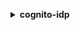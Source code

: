 **<details ><summary style="color:none;">cognito-idp</summary><blockquote>**

- **<details><summary style="color:none;"><b><u>add-custom-attributes</b></u></summary><blockquote>**

  * **<p style="color:none;">--user-pool-id</p>**
  * **<p style="color:none;">--custom-attributes</p>**
  * **<p style="color:none;">--cli-input-json</p>**
  * **<p style="color:none;">--cli-input-yaml</p>**
  * **<p style="color:none;">--generate-cli-skeleton</p>**
  </br>
  **<p style="color:red;">Description</p>**
  </br>
  ## **Examples**
  ```bash

  ```
  ```json

  ```


- **<details><summary style="color:none;"><b><u>admin-add-user-to-group</b></u></summary><blockquote>**

  * **<p style="color:none;">--user-pool-id</p>**
  * **<p style="color:none;">--username</p>**
  * **<p style="color:none;">--group-name</p>**
  * **<p style="color:none;">--cli-input-json</p>**
  * **<p style="color:none;">--cli-input-yaml</p>**
  * **<p style="color:none;">--generate-cli-skeleton</p>**
  </br>
  **<p style="color:red;">Description</p>**
  </br>
  ## **Examples**
  ```bash

  ```
  ```json

  ```


- **<details><summary style="color:none;"><b><u>admin-confirm-sign-up</b></u></summary><blockquote>**

  * **<p style="color:none;">--user-pool-id</p>**
  * **<p style="color:none;">--username</p>**
  * **<p style="color:none;">--client-metadata</p>**
  * **<p style="color:none;">--cli-input-json</p>**
  * **<p style="color:none;">--cli-input-yaml</p>**
  * **<p style="color:none;">--generate-cli-skeleton</p>**
  </br>
  **<p style="color:red;">Description</p>**
  </br>
  ## **Examples**
  ```bash

  ```
  ```json

  ```


- **<details><summary style="color:none;"><b><u>admin-create-user</b></u></summary><blockquote>**

  * **<p style="color:none;">--user-pool-id</p>**
  * **<p style="color:none;">--username</p>**
  * **<p style="color:none;">--user-attributes</p>**
  * **<p style="color:none;">--validation-data</p>**
  * **<p style="color:none;">--temporary-password</p>**
  * **<p style="color:none;">--force-alias-creation</p>**
  * **<p style="color:none;">--no-force-alias-creation</p>**
  * **<p style="color:none;">--message-action</p>**
  * **<p style="color:none;">--desired-delivery-mediums</p>**
  * **<p style="color:none;">--client-metadata</p>**
  * **<p style="color:none;">--cli-input-json</p>**
  * **<p style="color:none;">--cli-input-yaml</p>**
  * **<p style="color:none;">--generate-cli-skeleton</p>**
  </br>
  **<p style="color:red;">Description</p>**
  </br>
  ## **Examples**
  ```bash

  ```
  ```json

  ```


- **<details><summary style="color:none;"><b><u>admin-delete-user</b></u></summary><blockquote>**

  * **<p style="color:none;">--user-pool-id</p>**
  * **<p style="color:none;">--username</p>**
  * **<p style="color:none;">--cli-input-json</p>**
  * **<p style="color:none;">--cli-input-yaml</p>**
  * **<p style="color:none;">--generate-cli-skeleton</p>**
  </br>
  **<p style="color:red;">Description</p>**
  </br>
  ## **Examples**
  ```bash

  ```
  ```json

  ```


- **<details><summary style="color:none;"><b><u>admin-delete-user-attributes</b></u></summary><blockquote>**

  * **<p style="color:none;">--user-pool-id</p>**
  * **<p style="color:none;">--username</p>**
  * **<p style="color:none;">--user-attribute-names</p>**
  * **<p style="color:none;">--cli-input-json</p>**
  * **<p style="color:none;">--cli-input-yaml</p>**
  * **<p style="color:none;">--generate-cli-skeleton</p>**
  </br>
  **<p style="color:red;">Description</p>**
  </br>
  ## **Examples**
  ```bash

  ```
  ```json

  ```


- **<details><summary style="color:none;"><b><u>admin-disable-provider-for-user</b></u></summary><blockquote>**

  * **<p style="color:none;">--user-pool-id</p>**
  * **<p style="color:none;">--user</p>**
  * **<p style="color:none;">--cli-input-json</p>**
  * **<p style="color:none;">--cli-input-yaml</p>**
  * **<p style="color:none;">--generate-cli-skeleton</p>**
  </br>
  **<p style="color:red;">Description</p>**
  </br>
  ## **Examples**
  ```bash

  ```
  ```json

  ```


- **<details><summary style="color:none;"><b><u>admin-disable-user</b></u></summary><blockquote>**

  * **<p style="color:none;">--user-pool-id</p>**
  * **<p style="color:none;">--username</p>**
  * **<p style="color:none;">--cli-input-json</p>**
  * **<p style="color:none;">--cli-input-yaml</p>**
  * **<p style="color:none;">--generate-cli-skeleton</p>**
  </br>
  **<p style="color:red;">Description</p>**
  </br>
  ## **Examples**
  ```bash

  ```
  ```json

  ```


- **<details><summary style="color:none;"><b><u>admin-enable-user</b></u></summary><blockquote>**

  * **<p style="color:none;">--user-pool-id</p>**
  * **<p style="color:none;">--username</p>**
  * **<p style="color:none;">--cli-input-json</p>**
  * **<p style="color:none;">--cli-input-yaml</p>**
  * **<p style="color:none;">--generate-cli-skeleton</p>**
  </br>
  **<p style="color:red;">Description</p>**
  </br>
  ## **Examples**
  ```bash

  ```
  ```json

  ```


- **<details><summary style="color:none;"><b><u>admin-forget-device</b></u></summary><blockquote>**

  * **<p style="color:none;">--user-pool-id</p>**
  * **<p style="color:none;">--username</p>**
  * **<p style="color:none;">--device-key</p>**
  * **<p style="color:none;">--cli-input-json</p>**
  * **<p style="color:none;">--cli-input-yaml</p>**
  * **<p style="color:none;">--generate-cli-skeleton</p>**
  </br>
  **<p style="color:red;">Description</p>**
  </br>
  ## **Examples**
  ```bash

  ```
  ```json

  ```


- **<details><summary style="color:none;"><b><u>admin-get-device</b></u></summary><blockquote>**

  * **<p style="color:none;">--device-key</p>**
  * **<p style="color:none;">--user-pool-id</p>**
  * **<p style="color:none;">--username</p>**
  * **<p style="color:none;">--cli-input-json</p>**
  * **<p style="color:none;">--cli-input-yaml</p>**
  * **<p style="color:none;">--generate-cli-skeleton</p>**
  </br>
  **<p style="color:red;">Description</p>**
  </br>
  ## **Examples**
  ```bash

  ```
  ```json

  ```


- **<details><summary style="color:none;"><b><u>admin-get-user</b></u></summary><blockquote>**

  * **<p style="color:none;">--user-pool-id</p>**
  * **<p style="color:none;">--username</p>**
  * **<p style="color:none;">--cli-input-json</p>**
  * **<p style="color:none;">--cli-input-yaml</p>**
  * **<p style="color:none;">--generate-cli-skeleton</p>**
  </br>
  **<p style="color:red;">Description</p>**
  </br>
  ## **Examples**
  ```bash

  ```
  ```json

  ```


- **<details><summary style="color:none;"><b><u>admin-initiate-auth</b></u></summary><blockquote>**

  * **<p style="color:none;">--user-pool-id</p>**
  * **<p style="color:none;">--client-id</p>**
  * **<p style="color:none;">--auth-flow</p>**
  * **<p style="color:none;">--auth-parameters</p>**
  * **<p style="color:none;">--client-metadata</p>**
  * **<p style="color:none;">--analytics-metadata</p>**
  * **<p style="color:none;">--context-data</p>**
  * **<p style="color:none;">--cli-input-json</p>**
  * **<p style="color:none;">--cli-input-yaml</p>**
  * **<p style="color:none;">--generate-cli-skeleton</p>**
  </br>
  **<p style="color:red;">Description</p>**
  </br>
  ## **Examples**
  ```bash

  ```
  ```json

  ```


- **<details><summary style="color:none;"><b><u>admin-link-provider-for-user</b></u></summary><blockquote>**

  * **<p style="color:none;">--user-pool-id</p>**
  * **<p style="color:none;">--destination-user</p>**
  * **<p style="color:none;">--source-user</p>**
  * **<p style="color:none;">--cli-input-json</p>**
  * **<p style="color:none;">--cli-input-yaml</p>**
  * **<p style="color:none;">--generate-cli-skeleton</p>**
  </br>
  **<p style="color:red;">Description</p>**
  </br>
  ## **Examples**
  ```bash

  ```
  ```json

  ```


- **<details><summary style="color:none;"><b><u>admin-list-devices</b></u></summary><blockquote>**

  * **<p style="color:none;">--user-pool-id</p>**
  * **<p style="color:none;">--username</p>**
  * **<p style="color:none;">--limit</p>**
  * **<p style="color:none;">--pagination-token</p>**
  * **<p style="color:none;">--cli-input-json</p>**
  * **<p style="color:none;">--cli-input-yaml</p>**
  * **<p style="color:none;">--generate-cli-skeleton</p>**
  </br>
  **<p style="color:red;">Description</p>**
  </br>
  ## **Examples**
  ```bash

  ```
  ```json

  ```


- **<details><summary style="color:none;"><b><u>admin-list-groups-for-user</b></u></summary><blockquote>**

  * **<p style="color:none;">--username</p>**
  * **<p style="color:none;">--user-pool-id</p>**
  * **<p style="color:none;">--cli-input-json</p>**
  * **<p style="color:none;">--cli-input-yaml</p>**
  * **<p style="color:none;">--starting-token</p>**
  * **<p style="color:none;">--page-size</p>**
  * **<p style="color:none;">--max-items</p>**
  * **<p style="color:none;">--generate-cli-skeleton</p>**
  </br>
  **<p style="color:red;">Description</p>**
  </br>
  ## **Examples**
  ```bash

  ```
  ```json

  ```


- **<details><summary style="color:none;"><b><u>admin-list-user-auth-events</b></u></summary><blockquote>**

  * **<p style="color:none;">--user-pool-id</p>**
  * **<p style="color:none;">--username</p>**
  * **<p style="color:none;">--cli-input-json</p>**
  * **<p style="color:none;">--cli-input-yaml</p>**
  * **<p style="color:none;">--starting-token</p>**
  * **<p style="color:none;">--page-size</p>**
  * **<p style="color:none;">--max-items</p>**
  * **<p style="color:none;">--generate-cli-skeleton</p>**
  </br>
  **<p style="color:red;">Description</p>**
  </br>
  ## **Examples**
  ```bash

  ```
  ```json

  ```


- **<details><summary style="color:none;"><b><u>admin-remove-user-from-group</b></u></summary><blockquote>**

  * **<p style="color:none;">--user-pool-id</p>**
  * **<p style="color:none;">--username</p>**
  * **<p style="color:none;">--group-name</p>**
  * **<p style="color:none;">--cli-input-json</p>**
  * **<p style="color:none;">--cli-input-yaml</p>**
  * **<p style="color:none;">--generate-cli-skeleton</p>**
  </br>
  **<p style="color:red;">Description</p>**
  </br>
  ## **Examples**
  ```bash

  ```
  ```json

  ```


- **<details><summary style="color:none;"><b><u>admin-reset-user-password</b></u></summary><blockquote>**

  * **<p style="color:none;">--user-pool-id</p>**
  * **<p style="color:none;">--username</p>**
  * **<p style="color:none;">--client-metadata</p>**
  * **<p style="color:none;">--cli-input-json</p>**
  * **<p style="color:none;">--cli-input-yaml</p>**
  * **<p style="color:none;">--generate-cli-skeleton</p>**
  </br>
  **<p style="color:red;">Description</p>**
  </br>
  ## **Examples**
  ```bash

  ```
  ```json

  ```


- **<details><summary style="color:none;"><b><u>admin-respond-to-auth-challenge</b></u></summary><blockquote>**

  * **<p style="color:none;">--user-pool-id</p>**
  * **<p style="color:none;">--client-id</p>**
  * **<p style="color:none;">--challenge-name</p>**
  * **<p style="color:none;">--challenge-responses</p>**
  * **<p style="color:none;">--session</p>**
  * **<p style="color:none;">--analytics-metadata</p>**
  * **<p style="color:none;">--context-data</p>**
  * **<p style="color:none;">--client-metadata</p>**
  * **<p style="color:none;">--cli-input-json</p>**
  * **<p style="color:none;">--cli-input-yaml</p>**
  * **<p style="color:none;">--generate-cli-skeleton</p>**
  </br>
  **<p style="color:red;">Description</p>**
  </br>
  ## **Examples**
  ```bash

  ```
  ```json

  ```


- **<details><summary style="color:none;"><b><u>admin-set-user-mfa-preference</b></u></summary><blockquote>**

  * **<p style="color:none;">--sms-mfa-settings</p>**
  * **<p style="color:none;">--software-token-mfa-settings</p>**
  * **<p style="color:none;">--username</p>**
  * **<p style="color:none;">--user-pool-id</p>**
  * **<p style="color:none;">--cli-input-json</p>**
  * **<p style="color:none;">--cli-input-yaml</p>**
  * **<p style="color:none;">--generate-cli-skeleton</p>**
  </br>
  **<p style="color:red;">Description</p>**
  </br>
  ## **Examples**
  ```bash

  ```
  ```json

  ```


- **<details><summary style="color:none;"><b><u>admin-set-user-password</b></u></summary><blockquote>**

  * **<p style="color:none;">--user-pool-id</p>**
  * **<p style="color:none;">--username</p>**
  * **<p style="color:none;">--password</p>**
  * **<p style="color:none;">--permanent</p>**
  * **<p style="color:none;">--no-permanent</p>**
  * **<p style="color:none;">--cli-input-json</p>**
  * **<p style="color:none;">--cli-input-yaml</p>**
  * **<p style="color:none;">--generate-cli-skeleton</p>**
  </br>
  **<p style="color:red;">Description</p>**
  </br>
  ## **Examples**
  ```bash

  ```
  ```json

  ```


- **<details><summary style="color:none;"><b><u>admin-set-user-settings</b></u></summary><blockquote>**

  * **<p style="color:none;">--user-pool-id</p>**
  * **<p style="color:none;">--username</p>**
  * **<p style="color:none;">--mfa-options</p>**
  * **<p style="color:none;">--cli-input-json</p>**
  * **<p style="color:none;">--cli-input-yaml</p>**
  * **<p style="color:none;">--generate-cli-skeleton</p>**
  </br>
  **<p style="color:red;">Description</p>**
  </br>
  ## **Examples**
  ```bash

  ```
  ```json

  ```


- **<details><summary style="color:none;"><b><u>admin-update-auth-event-feedback</b></u></summary><blockquote>**

  * **<p style="color:none;">--user-pool-id</p>**
  * **<p style="color:none;">--username</p>**
  * **<p style="color:none;">--event-id</p>**
  * **<p style="color:none;">--feedback-value</p>**
  * **<p style="color:none;">--cli-input-json</p>**
  * **<p style="color:none;">--cli-input-yaml</p>**
  * **<p style="color:none;">--generate-cli-skeleton</p>**
  </br>
  **<p style="color:red;">Description</p>**
  </br>
  ## **Examples**
  ```bash

  ```
  ```json

  ```


- **<details><summary style="color:none;"><b><u>admin-update-device-status</b></u></summary><blockquote>**

  * **<p style="color:none;">--user-pool-id</p>**
  * **<p style="color:none;">--username</p>**
  * **<p style="color:none;">--device-key</p>**
  * **<p style="color:none;">--device-remembered-status</p>**
  * **<p style="color:none;">--cli-input-json</p>**
  * **<p style="color:none;">--cli-input-yaml</p>**
  * **<p style="color:none;">--generate-cli-skeleton</p>**
  </br>
  **<p style="color:red;">Description</p>**
  </br>
  ## **Examples**
  ```bash

  ```
  ```json

  ```


- **<details><summary style="color:none;"><b><u>admin-update-user-attributes</b></u></summary><blockquote>**

  * **<p style="color:none;">--user-pool-id</p>**
  * **<p style="color:none;">--username</p>**
  * **<p style="color:none;">--user-attributes</p>**
  * **<p style="color:none;">--client-metadata</p>**
  * **<p style="color:none;">--cli-input-json</p>**
  * **<p style="color:none;">--cli-input-yaml</p>**
  * **<p style="color:none;">--generate-cli-skeleton</p>**
  </br>
  **<p style="color:red;">Description</p>**
  </br>
  ## **Examples**
  ```bash

  ```
  ```json

  ```


- **<details><summary style="color:none;"><b><u>admin-user-global-sign-out</b></u></summary><blockquote>**

  * **<p style="color:none;">--user-pool-id</p>**
  * **<p style="color:none;">--username</p>**
  * **<p style="color:none;">--cli-input-json</p>**
  * **<p style="color:none;">--cli-input-yaml</p>**
  * **<p style="color:none;">--generate-cli-skeleton</p>**
  </br>
  **<p style="color:red;">Description</p>**
  </br>
  ## **Examples**
  ```bash

  ```
  ```json

  ```


- **<details><summary style="color:none;"><b><u>associate-software-token</b></u></summary><blockquote>**

  * **<p style="color:none;">--access-token</p>**
  * **<p style="color:none;">--session</p>**
  * **<p style="color:none;">--cli-input-json</p>**
  * **<p style="color:none;">--cli-input-yaml</p>**
  * **<p style="color:none;">--generate-cli-skeleton</p>**
  </br>
  **<p style="color:red;">Description</p>**
  </br>
  ## **Examples**
  ```bash

  ```
  ```json

  ```


- **<details><summary style="color:none;"><b><u>change-password</b></u></summary><blockquote>**

  * **<p style="color:none;">--previous-password</p>**
  * **<p style="color:none;">--proposed-password</p>**
  * **<p style="color:none;">--access-token</p>**
  * **<p style="color:none;">--cli-input-json</p>**
  * **<p style="color:none;">--cli-input-yaml</p>**
  * **<p style="color:none;">--generate-cli-skeleton</p>**
  </br>
  **<p style="color:red;">Description</p>**
  </br>
  ## **Examples**
  ```bash

  ```
  ```json

  ```


- **<details><summary style="color:none;"><b><u>confirm-device</b></u></summary><blockquote>**

  * **<p style="color:none;">--access-token</p>**
  * **<p style="color:none;">--device-key</p>**
  * **<p style="color:none;">--device-secret-verifier-config</p>**
  * **<p style="color:none;">--device-name</p>**
  * **<p style="color:none;">--cli-input-json</p>**
  * **<p style="color:none;">--cli-input-yaml</p>**
  * **<p style="color:none;">--generate-cli-skeleton</p>**
  </br>
  **<p style="color:red;">Description</p>**
  </br>
  ## **Examples**
  ```bash

  ```
  ```json

  ```


- **<details><summary style="color:none;"><b><u>confirm-forgot-password</b></u></summary><blockquote>**

  * **<p style="color:none;">--client-id</p>**
  * **<p style="color:none;">--secret-hash</p>**
  * **<p style="color:none;">--username</p>**
  * **<p style="color:none;">--confirmation-code</p>**
  * **<p style="color:none;">--password</p>**
  * **<p style="color:none;">--analytics-metadata</p>**
  * **<p style="color:none;">--user-context-data</p>**
  * **<p style="color:none;">--client-metadata</p>**
  * **<p style="color:none;">--cli-input-json</p>**
  * **<p style="color:none;">--cli-input-yaml</p>**
  * **<p style="color:none;">--generate-cli-skeleton</p>**
  </br>
  **<p style="color:red;">Description</p>**
  </br>
  ## **Examples**
  ```bash

  ```
  ```json

  ```


- **<details><summary style="color:none;"><b><u>confirm-sign-up</b></u></summary><blockquote>**

  * **<p style="color:none;">--client-id</p>**
  * **<p style="color:none;">--secret-hash</p>**
  * **<p style="color:none;">--username</p>**
  * **<p style="color:none;">--confirmation-code</p>**
  * **<p style="color:none;">--force-alias-creation</p>**
  * **<p style="color:none;">--no-force-alias-creation</p>**
  * **<p style="color:none;">--analytics-metadata</p>**
  * **<p style="color:none;">--user-context-data</p>**
  * **<p style="color:none;">--client-metadata</p>**
  * **<p style="color:none;">--cli-input-json</p>**
  * **<p style="color:none;">--cli-input-yaml</p>**
  * **<p style="color:none;">--generate-cli-skeleton</p>**
  </br>
  **<p style="color:red;">Description</p>**
  </br>
  ## **Examples**
  ```bash

  ```
  ```json

  ```


- **<details><summary style="color:none;"><b><u>create-group</b></u></summary><blockquote>**

  * **<p style="color:none;">--group-name</p>**
  * **<p style="color:none;">--user-pool-id</p>**
  * **<p style="color:none;">--description</p>**
  * **<p style="color:none;">--role-arn</p>**
  * **<p style="color:none;">--precedence</p>**
  * **<p style="color:none;">--cli-input-json</p>**
  * **<p style="color:none;">--cli-input-yaml</p>**
  * **<p style="color:none;">--generate-cli-skeleton</p>**
  </br>
  **<p style="color:red;">Description</p>**
  </br>
  ## **Examples**
  ```bash

  ```
  ```json

  ```


- **<details><summary style="color:none;"><b><u>create-identity-provider</b></u></summary><blockquote>**

  * **<p style="color:none;">--user-pool-id</p>**
  * **<p style="color:none;">--provider-name</p>**
  * **<p style="color:none;">--provider-type</p>**
  * **<p style="color:none;">--provider-details</p>**
  * **<p style="color:none;">--attribute-mapping</p>**
  * **<p style="color:none;">--idp-identifiers</p>**
  * **<p style="color:none;">--cli-input-json</p>**
  * **<p style="color:none;">--cli-input-yaml</p>**
  * **<p style="color:none;">--generate-cli-skeleton</p>**
  </br>
  **<p style="color:red;">Description</p>**
  </br>
  ## **Examples**
  ```bash

  ```
  ```json

  ```


- **<details><summary style="color:none;"><b><u>create-resource-server</b></u></summary><blockquote>**

  * **<p style="color:none;">--user-pool-id</p>**
  * **<p style="color:none;">--identifier</p>**
  * **<p style="color:none;">--name</p>**
  * **<p style="color:none;">--scopes</p>**
  * **<p style="color:none;">--cli-input-json</p>**
  * **<p style="color:none;">--cli-input-yaml</p>**
  * **<p style="color:none;">--generate-cli-skeleton</p>**
  </br>
  **<p style="color:red;">Description</p>**
  </br>
  ## **Examples**
  ```bash

  ```
  ```json

  ```


- **<details><summary style="color:none;"><b><u>create-user-import-job</b></u></summary><blockquote>**

  * **<p style="color:none;">--job-name</p>**
  * **<p style="color:none;">--user-pool-id</p>**
  * **<p style="color:none;">--cloud-watch-logs-role-arn</p>**
  * **<p style="color:none;">--cli-input-json</p>**
  * **<p style="color:none;">--cli-input-yaml</p>**
  * **<p style="color:none;">--generate-cli-skeleton</p>**
  </br>
  **<p style="color:red;">Description</p>**
  </br>
  ## **Examples**
  ```bash

  ```
  ```json

  ```


- **<details><summary style="color:none;"><b><u>create-user-pool</b></u></summary><blockquote>**

  * **<p style="color:none;">--pool-name</p>**
  * **<p style="color:none;">--policies</p>**
  * **<p style="color:none;">--lambda-config</p>**
  * **<p style="color:none;">--auto-verified-attributes</p>**
  * **<p style="color:none;">--alias-attributes</p>**
  * **<p style="color:none;">--username-attributes</p>**
  * **<p style="color:none;">--sms-verification-message</p>**
  * **<p style="color:none;">--email-verification-message</p>**
  * **<p style="color:none;">--email-verification-subject</p>**
  * **<p style="color:none;">--verification-message-template</p>**
  * **<p style="color:none;">--sms-authentication-message</p>**
  * **<p style="color:none;">--mfa-configuration</p>**
  * **<p style="color:none;">--device-configuration</p>**
  * **<p style="color:none;">--email-configuration</p>**
  * **<p style="color:none;">--sms-configuration</p>**
  * **<p style="color:none;">--user-pool-tags</p>**
  * **<p style="color:none;">--admin-create-user-config</p>**
  * **<p style="color:none;">--schema</p>**
  * **<p style="color:none;">--user-pool-add-ons</p>**
  * **<p style="color:none;">--username-configuration</p>**
  * **<p style="color:none;">--account-recovery-setting</p>**
  * **<p style="color:none;">--cli-input-json</p>**
  * **<p style="color:none;">--cli-input-yaml</p>**
  * **<p style="color:none;">--generate-cli-skeleton</p>**
  </br>
  **<p style="color:red;">Description</p>**
  </br>
  ## **Examples**
  ```bash

  ```
  ```json

  ```


- **<details><summary style="color:none;"><b><u>create-user-pool-client</b></u></summary><blockquote>**

  * **<p style="color:none;">--user-pool-id</p>**
  * **<p style="color:none;">--client-name</p>**
  * **<p style="color:none;">--generate-secret</p>**
  * **<p style="color:none;">--no-generate-secret</p>**
  * **<p style="color:none;">--refresh-token-validity</p>**
  * **<p style="color:none;">--access-token-validity</p>**
  * **<p style="color:none;">--id-token-validity</p>**
  * **<p style="color:none;">--token-validity-units</p>**
  * **<p style="color:none;">--read-attributes</p>**
  * **<p style="color:none;">--write-attributes</p>**
  * **<p style="color:none;">--explicit-auth-flows</p>**
  * **<p style="color:none;">--supported-identity-providers</p>**
  * **<p style="color:none;">--callback-urls</p>**
  * **<p style="color:none;">--logout-urls</p>**
  * **<p style="color:none;">--default-redirect-uri</p>**
  * **<p style="color:none;">--allowed-o-auth-flows</p>**
  * **<p style="color:none;">--allowed-o-auth-scopes</p>**
  * **<p style="color:none;">--allowed-o-auth-flows-user-pool-client</p>**
  * **<p style="color:none;">--no-allowed-o-auth-flows-user-pool-client</p>**
  * **<p style="color:none;">--analytics-configuration</p>**
  * **<p style="color:none;">--prevent-user-existence-errors</p>**
  * **<p style="color:none;">--enable-token-revocation</p>**
  * **<p style="color:none;">--no-enable-token-revocation</p>**
  * **<p style="color:none;">--cli-input-json</p>**
  * **<p style="color:none;">--cli-input-yaml</p>**
  * **<p style="color:none;">--generate-cli-skeleton</p>**
  </br>
  **<p style="color:red;">Description</p>**
  </br>
  ## **Examples**
  ```bash

  ```
  ```json

  ```


- **<details><summary style="color:none;"><b><u>create-user-pool-domain</b></u></summary><blockquote>**

  * **<p style="color:none;">--domain</p>**
  * **<p style="color:none;">--user-pool-id</p>**
  * **<p style="color:none;">--custom-domain-config</p>**
  * **<p style="color:none;">--cli-input-json</p>**
  * **<p style="color:none;">--cli-input-yaml</p>**
  * **<p style="color:none;">--generate-cli-skeleton</p>**
  </br>
  **<p style="color:red;">Description</p>**
  </br>
  ## **Examples**
  ```bash

  ```
  ```json

  ```


- **<details><summary style="color:none;"><b><u>delete-group</b></u></summary><blockquote>**

  * **<p style="color:none;">--group-name</p>**
  * **<p style="color:none;">--user-pool-id</p>**
  * **<p style="color:none;">--cli-input-json</p>**
  * **<p style="color:none;">--cli-input-yaml</p>**
  * **<p style="color:none;">--generate-cli-skeleton</p>**
  </br>
  **<p style="color:red;">Description</p>**
  </br>
  ## **Examples**
  ```bash

  ```
  ```json

  ```


- **<details><summary style="color:none;"><b><u>delete-identity-provider</b></u></summary><blockquote>**

  * **<p style="color:none;">--user-pool-id</p>**
  * **<p style="color:none;">--provider-name</p>**
  * **<p style="color:none;">--cli-input-json</p>**
  * **<p style="color:none;">--cli-input-yaml</p>**
  * **<p style="color:none;">--generate-cli-skeleton</p>**
  </br>
  **<p style="color:red;">Description</p>**
  </br>
  ## **Examples**
  ```bash

  ```
  ```json

  ```


- **<details><summary style="color:none;"><b><u>delete-resource-server</b></u></summary><blockquote>**

  * **<p style="color:none;">--user-pool-id</p>**
  * **<p style="color:none;">--identifier</p>**
  * **<p style="color:none;">--cli-input-json</p>**
  * **<p style="color:none;">--cli-input-yaml</p>**
  * **<p style="color:none;">--generate-cli-skeleton</p>**
  </br>
  **<p style="color:red;">Description</p>**
  </br>
  ## **Examples**
  ```bash

  ```
  ```json

  ```


- **<details><summary style="color:none;"><b><u>delete-user</b></u></summary><blockquote>**

  * **<p style="color:none;">--access-token</p>**
  * **<p style="color:none;">--cli-input-json</p>**
  * **<p style="color:none;">--cli-input-yaml</p>**
  * **<p style="color:none;">--generate-cli-skeleton</p>**
  </br>
  **<p style="color:red;">Description</p>**
  </br>
  ## **Examples**
  ```bash

  ```
  ```json

  ```


- **<details><summary style="color:none;"><b><u>delete-user-attributes</b></u></summary><blockquote>**

  * **<p style="color:none;">--user-attribute-names</p>**
  * **<p style="color:none;">--access-token</p>**
  * **<p style="color:none;">--cli-input-json</p>**
  * **<p style="color:none;">--cli-input-yaml</p>**
  * **<p style="color:none;">--generate-cli-skeleton</p>**
  </br>
  **<p style="color:red;">Description</p>**
  </br>
  ## **Examples**
  ```bash

  ```
  ```json

  ```


- **<details><summary style="color:none;"><b><u>delete-user-pool</b></u></summary><blockquote>**

  * **<p style="color:none;">--user-pool-id</p>**
  * **<p style="color:none;">--cli-input-json</p>**
  * **<p style="color:none;">--cli-input-yaml</p>**
  * **<p style="color:none;">--generate-cli-skeleton</p>**
  </br>
  **<p style="color:red;">Description</p>**
  </br>
  ## **Examples**
  ```bash

  ```
  ```json

  ```


- **<details><summary style="color:none;"><b><u>delete-user-pool-client</b></u></summary><blockquote>**

  * **<p style="color:none;">--user-pool-id</p>**
  * **<p style="color:none;">--client-id</p>**
  * **<p style="color:none;">--cli-input-json</p>**
  * **<p style="color:none;">--cli-input-yaml</p>**
  * **<p style="color:none;">--generate-cli-skeleton</p>**
  </br>
  **<p style="color:red;">Description</p>**
  </br>
  ## **Examples**
  ```bash

  ```
  ```json

  ```


- **<details><summary style="color:none;"><b><u>delete-user-pool-domain</b></u></summary><blockquote>**

  * **<p style="color:none;">--domain</p>**
  * **<p style="color:none;">--user-pool-id</p>**
  * **<p style="color:none;">--cli-input-json</p>**
  * **<p style="color:none;">--cli-input-yaml</p>**
  * **<p style="color:none;">--generate-cli-skeleton</p>**
  </br>
  **<p style="color:red;">Description</p>**
  </br>
  ## **Examples**
  ```bash

  ```
  ```json

  ```


- **<details><summary style="color:none;"><b><u>describe-identity-provider</b></u></summary><blockquote>**

  * **<p style="color:none;">--user-pool-id</p>**
  * **<p style="color:none;">--provider-name</p>**
  * **<p style="color:none;">--cli-input-json</p>**
  * **<p style="color:none;">--cli-input-yaml</p>**
  * **<p style="color:none;">--generate-cli-skeleton</p>**
  </br>
  **<p style="color:red;">Description</p>**
  </br>
  ## **Examples**
  ```bash

  ```
  ```json

  ```


- **<details><summary style="color:none;"><b><u>describe-resource-server</b></u></summary><blockquote>**

  * **<p style="color:none;">--user-pool-id</p>**
  * **<p style="color:none;">--identifier</p>**
  * **<p style="color:none;">--cli-input-json</p>**
  * **<p style="color:none;">--cli-input-yaml</p>**
  * **<p style="color:none;">--generate-cli-skeleton</p>**
  </br>
  **<p style="color:red;">Description</p>**
  </br>
  ## **Examples**
  ```bash

  ```
  ```json

  ```


- **<details><summary style="color:none;"><b><u>describe-risk-configuration</b></u></summary><blockquote>**

  * **<p style="color:none;">--user-pool-id</p>**
  * **<p style="color:none;">--client-id</p>**
  * **<p style="color:none;">--cli-input-json</p>**
  * **<p style="color:none;">--cli-input-yaml</p>**
  * **<p style="color:none;">--generate-cli-skeleton</p>**
  </br>
  **<p style="color:red;">Description</p>**
  </br>
  ## **Examples**
  ```bash

  ```
  ```json

  ```


- **<details><summary style="color:none;"><b><u>describe-user-import-job</b></u></summary><blockquote>**

  * **<p style="color:none;">--user-pool-id</p>**
  * **<p style="color:none;">--job-id</p>**
  * **<p style="color:none;">--cli-input-json</p>**
  * **<p style="color:none;">--cli-input-yaml</p>**
  * **<p style="color:none;">--generate-cli-skeleton</p>**
  </br>
  **<p style="color:red;">Description</p>**
  </br>
  ## **Examples**
  ```bash

  ```
  ```json

  ```


- **<details><summary style="color:none;"><b><u>describe-user-pool</b></u></summary><blockquote>**

  * **<p style="color:none;">--user-pool-id</p>**
  * **<p style="color:none;">--cli-input-json</p>**
  * **<p style="color:none;">--cli-input-yaml</p>**
  * **<p style="color:none;">--generate-cli-skeleton</p>**
  </br>
  **<p style="color:red;">Description</p>**
  </br>
  ## **Examples**
  ```bash

  ```
  ```json

  ```


- **<details><summary style="color:none;"><b><u>describe-user-pool-client</b></u></summary><blockquote>**

  * **<p style="color:none;">--user-pool-id</p>**
  * **<p style="color:none;">--client-id</p>**
  * **<p style="color:none;">--cli-input-json</p>**
  * **<p style="color:none;">--cli-input-yaml</p>**
  * **<p style="color:none;">--generate-cli-skeleton</p>**
  </br>
  **<p style="color:red;">Description</p>**
  </br>
  ## **Examples**
  ```bash

  ```
  ```json

  ```


- **<details><summary style="color:none;"><b><u>describe-user-pool-domain</b></u></summary><blockquote>**

  * **<p style="color:none;">--domain</p>**
  * **<p style="color:none;">--cli-input-json</p>**
  * **<p style="color:none;">--cli-input-yaml</p>**
  * **<p style="color:none;">--generate-cli-skeleton</p>**
  </br>
  **<p style="color:red;">Description</p>**
  </br>
  ## **Examples**
  ```bash

  ```
  ```json

  ```


- **<details><summary style="color:none;"><b><u>forget-device</b></u></summary><blockquote>**

  * **<p style="color:none;">--access-token</p>**
  * **<p style="color:none;">--device-key</p>**
  * **<p style="color:none;">--cli-input-json</p>**
  * **<p style="color:none;">--cli-input-yaml</p>**
  * **<p style="color:none;">--generate-cli-skeleton</p>**
  </br>
  **<p style="color:red;">Description</p>**
  </br>
  ## **Examples**
  ```bash

  ```
  ```json

  ```


- **<details><summary style="color:none;"><b><u>forgot-password</b></u></summary><blockquote>**

  * **<p style="color:none;">--client-id</p>**
  * **<p style="color:none;">--secret-hash</p>**
  * **<p style="color:none;">--user-context-data</p>**
  * **<p style="color:none;">--username</p>**
  * **<p style="color:none;">--analytics-metadata</p>**
  * **<p style="color:none;">--client-metadata</p>**
  * **<p style="color:none;">--cli-input-json</p>**
  * **<p style="color:none;">--cli-input-yaml</p>**
  * **<p style="color:none;">--generate-cli-skeleton</p>**
  </br>
  **<p style="color:red;">Description</p>**
  </br>
  ## **Examples**
  ```bash

  ```
  ```json

  ```


- **<details><summary style="color:none;"><b><u>get-csv-header</b></u></summary><blockquote>**

  * **<p style="color:none;">--user-pool-id</p>**
  * **<p style="color:none;">--cli-input-json</p>**
  * **<p style="color:none;">--cli-input-yaml</p>**
  * **<p style="color:none;">--generate-cli-skeleton</p>**
  </br>
  **<p style="color:red;">Description</p>**
  </br>
  ## **Examples**
  ```bash

  ```
  ```json

  ```


- **<details><summary style="color:none;"><b><u>get-device</b></u></summary><blockquote>**

  * **<p style="color:none;">--device-key</p>**
  * **<p style="color:none;">--access-token</p>**
  * **<p style="color:none;">--cli-input-json</p>**
  * **<p style="color:none;">--cli-input-yaml</p>**
  * **<p style="color:none;">--generate-cli-skeleton</p>**
  </br>
  **<p style="color:red;">Description</p>**
  </br>
  ## **Examples**
  ```bash

  ```
  ```json

  ```


- **<details><summary style="color:none;"><b><u>get-group</b></u></summary><blockquote>**

  * **<p style="color:none;">--group-name</p>**
  * **<p style="color:none;">--user-pool-id</p>**
  * **<p style="color:none;">--cli-input-json</p>**
  * **<p style="color:none;">--cli-input-yaml</p>**
  * **<p style="color:none;">--generate-cli-skeleton</p>**
  </br>
  **<p style="color:red;">Description</p>**
  </br>
  ## **Examples**
  ```bash

  ```
  ```json

  ```


- **<details><summary style="color:none;"><b><u>get-identity-provider-by-identifier</b></u></summary><blockquote>**

  * **<p style="color:none;">--user-pool-id</p>**
  * **<p style="color:none;">--idp-identifier</p>**
  * **<p style="color:none;">--cli-input-json</p>**
  * **<p style="color:none;">--cli-input-yaml</p>**
  * **<p style="color:none;">--generate-cli-skeleton</p>**
  </br>
  **<p style="color:red;">Description</p>**
  </br>
  ## **Examples**
  ```bash

  ```
  ```json

  ```


- **<details><summary style="color:none;"><b><u>get-signing-certificate</b></u></summary><blockquote>**

  * **<p style="color:none;">--user-pool-id</p>**
  * **<p style="color:none;">--cli-input-json</p>**
  * **<p style="color:none;">--cli-input-yaml</p>**
  * **<p style="color:none;">--generate-cli-skeleton</p>**
  </br>
  **<p style="color:red;">Description</p>**
  </br>
  ## **Examples**
  ```bash

  ```
  ```json

  ```


- **<details><summary style="color:none;"><b><u>get-ui-customization</b></u></summary><blockquote>**

  * **<p style="color:none;">--user-pool-id</p>**
  * **<p style="color:none;">--client-id</p>**
  * **<p style="color:none;">--cli-input-json</p>**
  * **<p style="color:none;">--cli-input-yaml</p>**
  * **<p style="color:none;">--generate-cli-skeleton</p>**
  </br>
  **<p style="color:red;">Description</p>**
  </br>
  ## **Examples**
  ```bash

  ```
  ```json

  ```


- **<details><summary style="color:none;"><b><u>get-user</b></u></summary><blockquote>**

  * **<p style="color:none;">--access-token</p>**
  * **<p style="color:none;">--cli-input-json</p>**
  * **<p style="color:none;">--cli-input-yaml</p>**
  * **<p style="color:none;">--generate-cli-skeleton</p>**
  </br>
  **<p style="color:red;">Description</p>**
  </br>
  ## **Examples**
  ```bash

  ```
  ```json

  ```


- **<details><summary style="color:none;"><b><u>get-user-attribute-verification-code</b></u></summary><blockquote>**

  * **<p style="color:none;">--access-token</p>**
  * **<p style="color:none;">--attribute-name</p>**
  * **<p style="color:none;">--client-metadata</p>**
  * **<p style="color:none;">--cli-input-json</p>**
  * **<p style="color:none;">--cli-input-yaml</p>**
  * **<p style="color:none;">--generate-cli-skeleton</p>**
  </br>
  **<p style="color:red;">Description</p>**
  </br>
  ## **Examples**
  ```bash

  ```
  ```json

  ```


- **<details><summary style="color:none;"><b><u>get-user-pool-mfa-config</b></u></summary><blockquote>**

  * **<p style="color:none;">--user-pool-id</p>**
  * **<p style="color:none;">--cli-input-json</p>**
  * **<p style="color:none;">--cli-input-yaml</p>**
  * **<p style="color:none;">--generate-cli-skeleton</p>**
  </br>
  **<p style="color:red;">Description</p>**
  </br>
  ## **Examples**
  ```bash

  ```
  ```json

  ```


- **<details><summary style="color:none;"><b><u>global-sign-out</b></u></summary><blockquote>**

  * **<p style="color:none;">--access-token</p>**
  * **<p style="color:none;">--cli-input-json</p>**
  * **<p style="color:none;">--cli-input-yaml</p>**
  * **<p style="color:none;">--generate-cli-skeleton</p>**
  </br>
  **<p style="color:red;">Description</p>**
  </br>
  ## **Examples**
  ```bash

  ```
  ```json

  ```


- **<details><summary style="color:none;"><b><u>help</b></u></summary><blockquote>**

  * **<p style="color:none;"></p>**
  </br>
  **<p style="color:red;">Description</p>**
  </br>
  ## **Examples**
  ```bash

  ```
  ```json

  ```


- **<details><summary style="color:none;"><b><u>initiate-auth</b></u></summary><blockquote>**

  * **<p style="color:none;">--auth-flow</p>**
  * **<p style="color:none;">--auth-parameters</p>**
  * **<p style="color:none;">--client-metadata</p>**
  * **<p style="color:none;">--client-id</p>**
  * **<p style="color:none;">--analytics-metadata</p>**
  * **<p style="color:none;">--user-context-data</p>**
  * **<p style="color:none;">--cli-input-json</p>**
  * **<p style="color:none;">--cli-input-yaml</p>**
  * **<p style="color:none;">--generate-cli-skeleton</p>**
  </br>
  **<p style="color:red;">Description</p>**
  </br>
  ## **Examples**
  ```bash

  ```
  ```json

  ```


- **<details><summary style="color:none;"><b><u>list-devices</b></u></summary><blockquote>**

  * **<p style="color:none;">--access-token</p>**
  * **<p style="color:none;">--limit</p>**
  * **<p style="color:none;">--pagination-token</p>**
  * **<p style="color:none;">--cli-input-json</p>**
  * **<p style="color:none;">--cli-input-yaml</p>**
  * **<p style="color:none;">--generate-cli-skeleton</p>**
  </br>
  **<p style="color:red;">Description</p>**
  </br>
  ## **Examples**
  ```bash

  ```
  ```json

  ```


- **<details><summary style="color:none;"><b><u>list-groups</b></u></summary><blockquote>**

  * **<p style="color:none;">--user-pool-id</p>**
  * **<p style="color:none;">--cli-input-json</p>**
  * **<p style="color:none;">--cli-input-yaml</p>**
  * **<p style="color:none;">--starting-token</p>**
  * **<p style="color:none;">--page-size</p>**
  * **<p style="color:none;">--max-items</p>**
  * **<p style="color:none;">--generate-cli-skeleton</p>**
  </br>
  **<p style="color:red;">Description</p>**
  </br>
  ## **Examples**
  ```bash

  ```
  ```json

  ```


- **<details><summary style="color:none;"><b><u>list-identity-providers</b></u></summary><blockquote>**

  * **<p style="color:none;">--user-pool-id</p>**
  * **<p style="color:none;">--cli-input-json</p>**
  * **<p style="color:none;">--cli-input-yaml</p>**
  * **<p style="color:none;">--starting-token</p>**
  * **<p style="color:none;">--page-size</p>**
  * **<p style="color:none;">--max-items</p>**
  * **<p style="color:none;">--generate-cli-skeleton</p>**
  </br>
  **<p style="color:red;">Description</p>**
  </br>
  ## **Examples**
  ```bash

  ```
  ```json

  ```


- **<details><summary style="color:none;"><b><u>list-resource-servers</b></u></summary><blockquote>**

  * **<p style="color:none;">--user-pool-id</p>**
  * **<p style="color:none;">--cli-input-json</p>**
  * **<p style="color:none;">--cli-input-yaml</p>**
  * **<p style="color:none;">--starting-token</p>**
  * **<p style="color:none;">--page-size</p>**
  * **<p style="color:none;">--max-items</p>**
  * **<p style="color:none;">--generate-cli-skeleton</p>**
  </br>
  **<p style="color:red;">Description</p>**
  </br>
  ## **Examples**
  ```bash

  ```
  ```json

  ```


- **<details><summary style="color:none;"><b><u>list-tags-for-resource</b></u></summary><blockquote>**

  * **<p style="color:none;">--resource-arn</p>**
  * **<p style="color:none;">--cli-input-json</p>**
  * **<p style="color:none;">--cli-input-yaml</p>**
  * **<p style="color:none;">--generate-cli-skeleton</p>**
  </br>
  **<p style="color:red;">Description</p>**
  </br>
  ## **Examples**
  ```bash

  ```
  ```json

  ```


- **<details><summary style="color:none;"><b><u>list-user-import-jobs</b></u></summary><blockquote>**

  * **<p style="color:none;">--user-pool-id</p>**
  * **<p style="color:none;">--max-results</p>**
  * **<p style="color:none;">--pagination-token</p>**
  * **<p style="color:none;">--cli-input-json</p>**
  * **<p style="color:none;">--cli-input-yaml</p>**
  * **<p style="color:none;">--generate-cli-skeleton</p>**
  </br>
  **<p style="color:red;">Description</p>**
  </br>
  ## **Examples**
  ```bash

  ```
  ```json

  ```


- **<details><summary style="color:none;"><b><u>list-user-pool-clients</b></u></summary><blockquote>**

  * **<p style="color:none;">--user-pool-id</p>**
  * **<p style="color:none;">--cli-input-json</p>**
  * **<p style="color:none;">--cli-input-yaml</p>**
  * **<p style="color:none;">--starting-token</p>**
  * **<p style="color:none;">--page-size</p>**
  * **<p style="color:none;">--max-items</p>**
  * **<p style="color:none;">--generate-cli-skeleton</p>**
  </br>
  **<p style="color:red;">Description</p>**
  </br>
  ## **Examples**
  ```bash

  ```
  ```json

  ```


- **<details><summary style="color:none;"><b><u>list-user-pools</b></u></summary><blockquote>**

  * **<p style="color:none;">--cli-input-json</p>**
  * **<p style="color:none;">--cli-input-yaml</p>**
  * **<p style="color:none;">--starting-token</p>**
  * **<p style="color:none;">--page-size</p>**
  * **<p style="color:none;">--max-items</p>**
  * **<p style="color:none;">--generate-cli-skeleton</p>**
  </br>
  **<p style="color:red;">Description</p>**
  </br>
  ## **Examples**
  ```bash

  ```
  ```json

  ```


- **<details><summary style="color:none;"><b><u>list-users</b></u></summary><blockquote>**

  * **<p style="color:none;">--user-pool-id</p>**
  * **<p style="color:none;">--attributes-to-get</p>**
  * **<p style="color:none;">--filter</p>**
  * **<p style="color:none;">--cli-input-json</p>**
  * **<p style="color:none;">--cli-input-yaml</p>**
  * **<p style="color:none;">--starting-token</p>**
  * **<p style="color:none;">--page-size</p>**
  * **<p style="color:none;">--max-items</p>**
  * **<p style="color:none;">--generate-cli-skeleton</p>**
  </br>
  **<p style="color:red;">Description</p>**
  </br>
  ## **Examples**
  ```bash

  ```
  ```json

  ```


- **<details><summary style="color:none;"><b><u>list-users-in-group</b></u></summary><blockquote>**

  * **<p style="color:none;">--user-pool-id</p>**
  * **<p style="color:none;">--group-name</p>**
  * **<p style="color:none;">--cli-input-json</p>**
  * **<p style="color:none;">--cli-input-yaml</p>**
  * **<p style="color:none;">--starting-token</p>**
  * **<p style="color:none;">--page-size</p>**
  * **<p style="color:none;">--max-items</p>**
  * **<p style="color:none;">--generate-cli-skeleton</p>**
  </br>
  **<p style="color:red;">Description</p>**
  </br>
  ## **Examples**
  ```bash

  ```
  ```json

  ```


- **<details><summary style="color:none;"><b><u>resend-confirmation-code</b></u></summary><blockquote>**

  * **<p style="color:none;">--client-id</p>**
  * **<p style="color:none;">--secret-hash</p>**
  * **<p style="color:none;">--user-context-data</p>**
  * **<p style="color:none;">--username</p>**
  * **<p style="color:none;">--analytics-metadata</p>**
  * **<p style="color:none;">--client-metadata</p>**
  * **<p style="color:none;">--cli-input-json</p>**
  * **<p style="color:none;">--cli-input-yaml</p>**
  * **<p style="color:none;">--generate-cli-skeleton</p>**
  </br>
  **<p style="color:red;">Description</p>**
  </br>
  ## **Examples**
  ```bash

  ```
  ```json

  ```


- **<details><summary style="color:none;"><b><u>respond-to-auth-challenge</b></u></summary><blockquote>**

  * **<p style="color:none;">--client-id</p>**
  * **<p style="color:none;">--challenge-name</p>**
  * **<p style="color:none;">--session</p>**
  * **<p style="color:none;">--challenge-responses</p>**
  * **<p style="color:none;">--analytics-metadata</p>**
  * **<p style="color:none;">--user-context-data</p>**
  * **<p style="color:none;">--client-metadata</p>**
  * **<p style="color:none;">--cli-input-json</p>**
  * **<p style="color:none;">--cli-input-yaml</p>**
  * **<p style="color:none;">--generate-cli-skeleton</p>**
  </br>
  **<p style="color:red;">Description</p>**
  </br>
  ## **Examples**
  ```bash

  ```
  ```json

  ```


- **<details><summary style="color:none;"><b><u>revoke-token</b></u></summary><blockquote>**

  * **<p style="color:none;">--token</p>**
  * **<p style="color:none;">--client-id</p>**
  * **<p style="color:none;">--client-secret</p>**
  * **<p style="color:none;">--cli-input-json</p>**
  * **<p style="color:none;">--cli-input-yaml</p>**
  * **<p style="color:none;">--generate-cli-skeleton</p>**
  </br>
  **<p style="color:red;">Description</p>**
  </br>
  ## **Examples**
  ```bash

  ```
  ```json

  ```


- **<details><summary style="color:none;"><b><u>set-risk-configuration</b></u></summary><blockquote>**

  * **<p style="color:none;">--user-pool-id</p>**
  * **<p style="color:none;">--client-id</p>**
  * **<p style="color:none;">--compromised-credentials-risk-configuration</p>**
  * **<p style="color:none;">--account-takeover-risk-configuration</p>**
  * **<p style="color:none;">--risk-exception-configuration</p>**
  * **<p style="color:none;">--cli-input-json</p>**
  * **<p style="color:none;">--cli-input-yaml</p>**
  * **<p style="color:none;">--generate-cli-skeleton</p>**
  </br>
  **<p style="color:red;">Description</p>**
  </br>
  ## **Examples**
  ```bash

  ```
  ```json

  ```


- **<details><summary style="color:none;"><b><u>set-ui-customization</b></u></summary><blockquote>**

  * **<p style="color:none;">--user-pool-id</p>**
  * **<p style="color:none;">--client-id</p>**
  * **<p style="color:none;">--css</p>**
  * **<p style="color:none;">--image-file</p>**
  * **<p style="color:none;">--cli-input-json</p>**
  * **<p style="color:none;">--cli-input-yaml</p>**
  * **<p style="color:none;">--generate-cli-skeleton</p>**
  </br>
  **<p style="color:red;">Description</p>**
  </br>
  ## **Examples**
  ```bash

  ```
  ```json

  ```


- **<details><summary style="color:none;"><b><u>set-user-mfa-preference</b></u></summary><blockquote>**

  * **<p style="color:none;">--sms-mfa-settings</p>**
  * **<p style="color:none;">--software-token-mfa-settings</p>**
  * **<p style="color:none;">--access-token</p>**
  * **<p style="color:none;">--cli-input-json</p>**
  * **<p style="color:none;">--cli-input-yaml</p>**
  * **<p style="color:none;">--generate-cli-skeleton</p>**
  </br>
  **<p style="color:red;">Description</p>**
  </br>
  ## **Examples**
  ```bash

  ```
  ```json

  ```


- **<details><summary style="color:none;"><b><u>set-user-pool-mfa-config</b></u></summary><blockquote>**

  * **<p style="color:none;">--user-pool-id</p>**
  * **<p style="color:none;">--sms-mfa-configuration</p>**
  * **<p style="color:none;">--software-token-mfa-configuration</p>**
  * **<p style="color:none;">--mfa-configuration</p>**
  * **<p style="color:none;">--cli-input-json</p>**
  * **<p style="color:none;">--cli-input-yaml</p>**
  * **<p style="color:none;">--generate-cli-skeleton</p>**
  </br>
  **<p style="color:red;">Description</p>**
  </br>
  ## **Examples**
  ```bash

  ```
  ```json

  ```


- **<details><summary style="color:none;"><b><u>set-user-settings</b></u></summary><blockquote>**

  * **<p style="color:none;">--access-token</p>**
  * **<p style="color:none;">--mfa-options</p>**
  * **<p style="color:none;">--cli-input-json</p>**
  * **<p style="color:none;">--cli-input-yaml</p>**
  * **<p style="color:none;">--generate-cli-skeleton</p>**
  </br>
  **<p style="color:red;">Description</p>**
  </br>
  ## **Examples**
  ```bash

  ```
  ```json

  ```


- **<details><summary style="color:none;"><b><u>sign-up</b></u></summary><blockquote>**

  * **<p style="color:none;">--client-id</p>**
  * **<p style="color:none;">--secret-hash</p>**
  * **<p style="color:none;">--username</p>**
  * **<p style="color:none;">--password</p>**
  * **<p style="color:none;">--user-attributes</p>**
  * **<p style="color:none;">--validation-data</p>**
  * **<p style="color:none;">--analytics-metadata</p>**
  * **<p style="color:none;">--user-context-data</p>**
  * **<p style="color:none;">--client-metadata</p>**
  * **<p style="color:none;">--cli-input-json</p>**
  * **<p style="color:none;">--cli-input-yaml</p>**
  * **<p style="color:none;">--generate-cli-skeleton</p>**
  </br>
  **<p style="color:red;">Description</p>**
  </br>
  ## **Examples**
  ```bash

  ```
  ```json

  ```


- **<details><summary style="color:none;"><b><u>start-user-import-job</b></u></summary><blockquote>**

  * **<p style="color:none;">--user-pool-id</p>**
  * **<p style="color:none;">--job-id</p>**
  * **<p style="color:none;">--cli-input-json</p>**
  * **<p style="color:none;">--cli-input-yaml</p>**
  * **<p style="color:none;">--generate-cli-skeleton</p>**
  </br>
  **<p style="color:red;">Description</p>**
  </br>
  ## **Examples**
  ```bash

  ```
  ```json

  ```


- **<details><summary style="color:none;"><b><u>stop-user-import-job</b></u></summary><blockquote>**

  * **<p style="color:none;">--user-pool-id</p>**
  * **<p style="color:none;">--job-id</p>**
  * **<p style="color:none;">--cli-input-json</p>**
  * **<p style="color:none;">--cli-input-yaml</p>**
  * **<p style="color:none;">--generate-cli-skeleton</p>**
  </br>
  **<p style="color:red;">Description</p>**
  </br>
  ## **Examples**
  ```bash

  ```
  ```json

  ```


- **<details><summary style="color:none;"><b><u>tag-resource</b></u></summary><blockquote>**

  * **<p style="color:none;">--resource-arn</p>**
  * **<p style="color:none;">--tags</p>**
  * **<p style="color:none;">--cli-input-json</p>**
  * **<p style="color:none;">--cli-input-yaml</p>**
  * **<p style="color:none;">--generate-cli-skeleton</p>**
  </br>
  **<p style="color:red;">Description</p>**
  </br>
  ## **Examples**
  ```bash

  ```
  ```json

  ```


- **<details><summary style="color:none;"><b><u>untag-resource</b></u></summary><blockquote>**

  * **<p style="color:none;">--resource-arn</p>**
  * **<p style="color:none;">--tag-keys</p>**
  * **<p style="color:none;">--cli-input-json</p>**
  * **<p style="color:none;">--cli-input-yaml</p>**
  * **<p style="color:none;">--generate-cli-skeleton</p>**
  </br>
  **<p style="color:red;">Description</p>**
  </br>
  ## **Examples**
  ```bash

  ```
  ```json

  ```


- **<details><summary style="color:none;"><b><u>update-auth-event-feedback</b></u></summary><blockquote>**

  * **<p style="color:none;">--user-pool-id</p>**
  * **<p style="color:none;">--username</p>**
  * **<p style="color:none;">--event-id</p>**
  * **<p style="color:none;">--feedback-token</p>**
  * **<p style="color:none;">--feedback-value</p>**
  * **<p style="color:none;">--cli-input-json</p>**
  * **<p style="color:none;">--cli-input-yaml</p>**
  * **<p style="color:none;">--generate-cli-skeleton</p>**
  </br>
  **<p style="color:red;">Description</p>**
  </br>
  ## **Examples**
  ```bash

  ```
  ```json

  ```


- **<details><summary style="color:none;"><b><u>update-device-status</b></u></summary><blockquote>**

  * **<p style="color:none;">--access-token</p>**
  * **<p style="color:none;">--device-key</p>**
  * **<p style="color:none;">--device-remembered-status</p>**
  * **<p style="color:none;">--cli-input-json</p>**
  * **<p style="color:none;">--cli-input-yaml</p>**
  * **<p style="color:none;">--generate-cli-skeleton</p>**
  </br>
  **<p style="color:red;">Description</p>**
  </br>
  ## **Examples**
  ```bash

  ```
  ```json

  ```


- **<details><summary style="color:none;"><b><u>update-group</b></u></summary><blockquote>**

  * **<p style="color:none;">--group-name</p>**
  * **<p style="color:none;">--user-pool-id</p>**
  * **<p style="color:none;">--description</p>**
  * **<p style="color:none;">--role-arn</p>**
  * **<p style="color:none;">--precedence</p>**
  * **<p style="color:none;">--cli-input-json</p>**
  * **<p style="color:none;">--cli-input-yaml</p>**
  * **<p style="color:none;">--generate-cli-skeleton</p>**
  </br>
  **<p style="color:red;">Description</p>**
  </br>
  ## **Examples**
  ```bash

  ```
  ```json

  ```


- **<details><summary style="color:none;"><b><u>update-identity-provider</b></u></summary><blockquote>**

  * **<p style="color:none;">--user-pool-id</p>**
  * **<p style="color:none;">--provider-name</p>**
  * **<p style="color:none;">--provider-details</p>**
  * **<p style="color:none;">--attribute-mapping</p>**
  * **<p style="color:none;">--idp-identifiers</p>**
  * **<p style="color:none;">--cli-input-json</p>**
  * **<p style="color:none;">--cli-input-yaml</p>**
  * **<p style="color:none;">--generate-cli-skeleton</p>**
  </br>
  **<p style="color:red;">Description</p>**
  </br>
  ## **Examples**
  ```bash

  ```
  ```json

  ```


- **<details><summary style="color:none;"><b><u>update-resource-server</b></u></summary><blockquote>**

  * **<p style="color:none;">--user-pool-id</p>**
  * **<p style="color:none;">--identifier</p>**
  * **<p style="color:none;">--name</p>**
  * **<p style="color:none;">--scopes</p>**
  * **<p style="color:none;">--cli-input-json</p>**
  * **<p style="color:none;">--cli-input-yaml</p>**
  * **<p style="color:none;">--generate-cli-skeleton</p>**
  </br>
  **<p style="color:red;">Description</p>**
  </br>
  ## **Examples**
  ```bash

  ```
  ```json

  ```


- **<details><summary style="color:none;"><b><u>update-user-attributes</b></u></summary><blockquote>**

  * **<p style="color:none;">--user-attributes</p>**
  * **<p style="color:none;">--access-token</p>**
  * **<p style="color:none;">--client-metadata</p>**
  * **<p style="color:none;">--cli-input-json</p>**
  * **<p style="color:none;">--cli-input-yaml</p>**
  * **<p style="color:none;">--generate-cli-skeleton</p>**
  </br>
  **<p style="color:red;">Description</p>**
  </br>
  ## **Examples**
  ```bash

  ```
  ```json

  ```


- **<details><summary style="color:none;"><b><u>update-user-pool</b></u></summary><blockquote>**

  * **<p style="color:none;">--user-pool-id</p>**
  * **<p style="color:none;">--policies</p>**
  * **<p style="color:none;">--lambda-config</p>**
  * **<p style="color:none;">--auto-verified-attributes</p>**
  * **<p style="color:none;">--sms-verification-message</p>**
  * **<p style="color:none;">--email-verification-message</p>**
  * **<p style="color:none;">--email-verification-subject</p>**
  * **<p style="color:none;">--verification-message-template</p>**
  * **<p style="color:none;">--sms-authentication-message</p>**
  * **<p style="color:none;">--mfa-configuration</p>**
  * **<p style="color:none;">--device-configuration</p>**
  * **<p style="color:none;">--email-configuration</p>**
  * **<p style="color:none;">--sms-configuration</p>**
  * **<p style="color:none;">--user-pool-tags</p>**
  * **<p style="color:none;">--admin-create-user-config</p>**
  * **<p style="color:none;">--user-pool-add-ons</p>**
  * **<p style="color:none;">--account-recovery-setting</p>**
  * **<p style="color:none;">--cli-input-json</p>**
  * **<p style="color:none;">--cli-input-yaml</p>**
  * **<p style="color:none;">--generate-cli-skeleton</p>**
  </br>
  **<p style="color:red;">Description</p>**
  </br>
  ## **Examples**
  ```bash

  ```
  ```json

  ```


- **<details><summary style="color:none;"><b><u>update-user-pool-client</b></u></summary><blockquote>**

  * **<p style="color:none;">--user-pool-id</p>**
  * **<p style="color:none;">--client-id</p>**
  * **<p style="color:none;">--client-name</p>**
  * **<p style="color:none;">--refresh-token-validity</p>**
  * **<p style="color:none;">--access-token-validity</p>**
  * **<p style="color:none;">--id-token-validity</p>**
  * **<p style="color:none;">--token-validity-units</p>**
  * **<p style="color:none;">--read-attributes</p>**
  * **<p style="color:none;">--write-attributes</p>**
  * **<p style="color:none;">--explicit-auth-flows</p>**
  * **<p style="color:none;">--supported-identity-providers</p>**
  * **<p style="color:none;">--callback-urls</p>**
  * **<p style="color:none;">--logout-urls</p>**
  * **<p style="color:none;">--default-redirect-uri</p>**
  * **<p style="color:none;">--allowed-o-auth-flows</p>**
  * **<p style="color:none;">--allowed-o-auth-scopes</p>**
  * **<p style="color:none;">--allowed-o-auth-flows-user-pool-client</p>**
  * **<p style="color:none;">--no-allowed-o-auth-flows-user-pool-client</p>**
  * **<p style="color:none;">--analytics-configuration</p>**
  * **<p style="color:none;">--prevent-user-existence-errors</p>**
  * **<p style="color:none;">--enable-token-revocation</p>**
  * **<p style="color:none;">--no-enable-token-revocation</p>**
  * **<p style="color:none;">--cli-input-json</p>**
  * **<p style="color:none;">--cli-input-yaml</p>**
  * **<p style="color:none;">--generate-cli-skeleton</p>**
  </br>
  **<p style="color:red;">Description</p>**
  </br>
  ## **Examples**
  ```bash

  ```
  ```json

  ```


- **<details><summary style="color:none;"><b><u>update-user-pool-domain</b></u></summary><blockquote>**

  * **<p style="color:none;">--domain</p>**
  * **<p style="color:none;">--user-pool-id</p>**
  * **<p style="color:none;">--custom-domain-config</p>**
  * **<p style="color:none;">--cli-input-json</p>**
  * **<p style="color:none;">--cli-input-yaml</p>**
  * **<p style="color:none;">--generate-cli-skeleton</p>**
  </br>
  **<p style="color:red;">Description</p>**
  </br>
  ## **Examples**
  ```bash

  ```
  ```json

  ```


- **<details><summary style="color:none;"><b><u>verify-software-token</b></u></summary><blockquote>**

  * **<p style="color:none;">--access-token</p>**
  * **<p style="color:none;">--session</p>**
  * **<p style="color:none;">--user-code</p>**
  * **<p style="color:none;">--friendly-device-name</p>**
  * **<p style="color:none;">--cli-input-json</p>**
  * **<p style="color:none;">--cli-input-yaml</p>**
  * **<p style="color:none;">--generate-cli-skeleton</p>**
  </br>
  **<p style="color:red;">Description</p>**
  </br>
  ## **Examples**
  ```bash

  ```
  ```json

  ```


- **<details><summary style="color:none;"><b><u>verify-user-attribute</b></u></summary><blockquote>**

  * **<p style="color:none;">--access-token</p>**
  * **<p style="color:none;">--attribute-name</p>**
  * **<p style="color:none;">--code</p>**
  * **<p style="color:none;">--cli-input-json</p>**
  * **<p style="color:none;">--cli-input-yaml</p>**
  * **<p style="color:none;">--generate-cli-skeleton</p>**
  </br>
  **<p style="color:red;">Description</p>**
  </br>
  ## **Examples**
  ```bash

  ```
  ```json

  ```


</blockquote></details>
</blockquote></details>
</blockquote></details>
</blockquote></details>
</blockquote></details>
</blockquote></details>
</blockquote></details>
</blockquote></details>
</blockquote></details>
</blockquote></details>
</blockquote></details>
</blockquote></details>
</blockquote></details>
</blockquote></details>
</blockquote></details>
</blockquote></details>
</blockquote></details>
</blockquote></details>
</blockquote></details>
</blockquote></details>
</blockquote></details>
</blockquote></details>
</blockquote></details>
</blockquote></details>
</blockquote></details>
</blockquote></details>
</blockquote></details>
</blockquote></details>
</blockquote></details>
</blockquote></details>
</blockquote></details>
</blockquote></details>
</blockquote></details>
</blockquote></details>
</blockquote></details>
</blockquote></details>
</blockquote></details>
</blockquote></details>
</blockquote></details>
</blockquote></details>
</blockquote></details>
</blockquote></details>
</blockquote></details>
</blockquote></details>
</blockquote></details>
</blockquote></details>
</blockquote></details>
</blockquote></details>
</blockquote></details>
</blockquote></details>
</blockquote></details>
</blockquote></details>
</blockquote></details>
</blockquote></details>
</blockquote></details>
</blockquote></details>
</blockquote></details>
</blockquote></details>
</blockquote></details>
</blockquote></details>
</blockquote></details>
</blockquote></details>
</blockquote></details>
</blockquote></details>
</blockquote></details>
</blockquote></details>
</blockquote></details>
</blockquote></details>
</blockquote></details>
</blockquote></details>
</blockquote></details>
</blockquote></details>
</blockquote></details>
</blockquote></details>
</blockquote></details>
</blockquote></details>
</blockquote></details>
</blockquote></details>
</blockquote></details>
</blockquote></details>
</blockquote></details>
</blockquote></details>
</blockquote></details>
</blockquote></details>
</blockquote></details>
</blockquote></details>
</blockquote></details>
</blockquote></details>
</blockquote></details>
</blockquote></details>
</blockquote></details>
</blockquote></details>
</blockquote></details>
</blockquote></details>
</blockquote></details>
</blockquote></details>
</blockquote></details>
</blockquote></details>
</blockquote></details>
</blockquote></details>
</blockquote></details>
</blockquote></details>
</blockquote></details>
